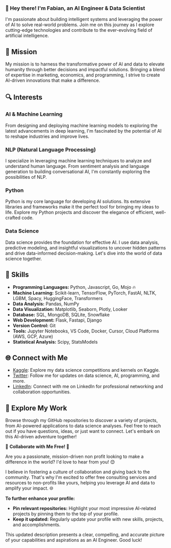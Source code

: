 
### 👋 Hey there! I'm Fabian, an AI Engineer & Data Scientist

I'm passionate about building intelligent systems and leveraging the power of AI to solve real-world problems. Join me on this journey as I explore cutting-edge technologies and contribute to the ever-evolving field of artificial intelligence.

## 🚀 Mission

My mission is to harness the transformative power of AI and data to elevate humanity through better decisions and impactful solutions.  Bringing a blend of expertise in marketing, economics, and programming, I strive to create AI-driven innovations that make a difference.

## 🔍 Interests

### AI & Machine Learning
From designing and deploying machine learning models to exploring the latest advancements in deep learning, I'm fascinated by the potential of AI to reshape industries and improve lives.

### NLP (Natural Language Processing)
I specialize in leveraging machine learning techniques to analyze and understand human language. From sentiment analysis and language generation to building conversational AI, I'm constantly exploring the possibilities of NLP.

### Python
Python is my core language for developing AI solutions. Its extensive libraries and frameworks make it the perfect tool for bringing my ideas to life. Explore my Python projects and discover the elegance of efficient, well-crafted code.

### Data Science
Data science provides the foundation for effective AI. I use data analysis, predictive modeling, and insightful visualizations to uncover hidden patterns and drive data-informed decision-making. Let's dive into the world of data science together.

## 💼 Skills

- **Programming Languages:** Python, Javascript, Go, Mojo 🔥
- **Machine Learning:** Scikit-learn, TensorFlow, PyTorch, FastAI, NLTK, LGBM, Spacy, HuggingFace, Transformers
- **Data Analysis:** Pandas, NumPy
- **Data Visualization:** Matplotlib, Seaborn, Plotly, Looker
- **Database:** SQL, MongoDB, SQLite, Snowflake
- **Web Development:** Flask, Fastapi, Django
- **Version Control:** Git
- **Tools:** Jupyter Notebooks, VS Code, Docker, Cursor, Cloud Platforms (AWS, GCP, Azure)
- **Statistical Analysis:** Scipy, StatsModels

## 🌐 Connect with Me

- [Kaggle](https://www.kaggle.com/elanderos): Explore my data science competitions and kernels on Kaggle.
- [Twitter](https://twitter.com/landeros_labs): Follow me for updates on data science, AI, programming, and more.
- [LinkedIn](https://www.linkedin.com/in/flanderos/): Connect with me on LinkedIn for professional networking and collaboration opportunities.

## 📖 Explore My Work

Browse through my GitHub repositories to discover a variety of projects, from AI-powered applications to data science analyses. Feel free to reach out if you have questions, ideas, or just want to connect. Let's embark on this AI-driven adventure together!

🌟 **Collaborate with Me Free! 🤝**

Are you a passionate, mission-driven non profit
looking to make a difference in the world? I'd love to hear from you! 😊

I believe in fostering a culture of collaboration and giving back to the community.
That's why I'm excited to offer free consulting services and resources
to non-profits like yours, helping you leverage AI and data to amplify your impact. 🌐

**To further enhance your profile:**

*   **Pin relevant repositories:** Highlight your most impressive AI-related projects by pinning them to the top of your profile.
*   **Keep it updated:**  Regularly update your profile with new skills, projects, and accomplishments.

This updated description presents a clear, compelling, and accurate picture of your capabilities and aspirations as an AI Engineer.  Good luck!
